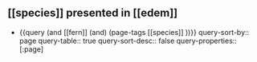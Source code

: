 ## [[species]] presented in [[edem]]
- {{query (and [[fern]] (and) (page-tags [[species]] ))}}
  query-sort-by:: page
  query-table:: true
  query-sort-desc:: false
  query-properties:: [:page]